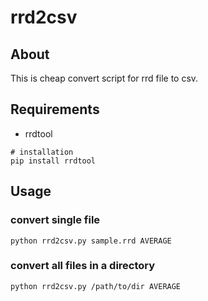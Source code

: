 # rrd2csv

## About 

This is cheap convert script for rrd file to csv.

## Requirements

* rrdtool

```
# installation
pip install rrdtool
```

## Usage

### convert single file

```
python rrd2csv.py sample.rrd AVERAGE
```

### convert all files in a directory

```
python rrd2csv.py /path/to/dir AVERAGE
```

